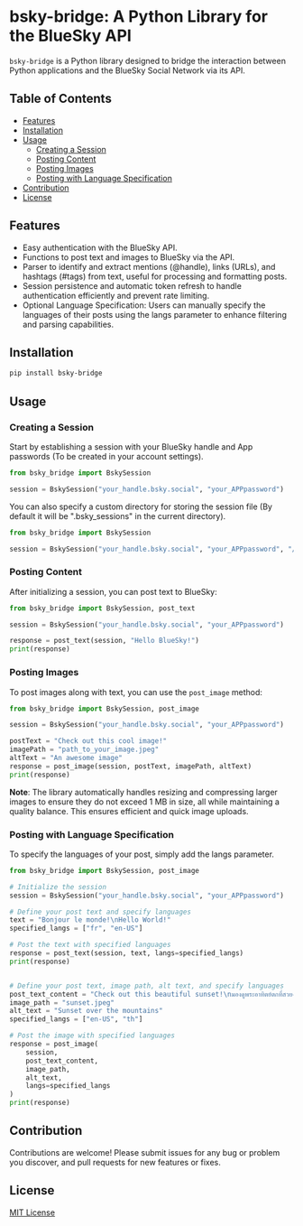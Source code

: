   # bsky-bridge: A Python Library for the BlueSky API

  `bsky-bridge` is a Python library designed to bridge the interaction between Python applications and the BlueSky Social Network via its API.

  ## Table of Contents

  - [Features](#features)
  - [Installation](#installation)
  - [Usage](#usage)
    - [Creating a Session](#creating-a-session)
    - [Posting Content](#posting-content)
    - [Posting Images](#posting-images)
    - [Posting with Language Specification](#Posting-with-Language-Specification)
  - [Contribution](#contribution)
  - [License](#license)

  ## Features

  - Easy authentication with the BlueSky API.
  - Functions to post text and images to BlueSky via the API.
  - Parser to identify and extract mentions (@handle), links (URLs), and hashtags (#tags) from text, useful for processing and formatting posts.
  - Session persistence and automatic token refresh to handle authentication efficiently and prevent rate limiting.
  - Optional Language Specification: Users can manually specify the languages of their posts using the langs parameter to enhance filtering and parsing capabilities.

  ## Installation

  ```bash
  pip install bsky-bridge
  ```

  ## Usage

  ### Creating a Session

  Start by establishing a session with your BlueSky handle and App passwords (To be created in your account settings).
  ```python
  from bsky_bridge import BskySession

  session = BskySession("your_handle.bsky.social", "your_APPpassword")
  ```

  You can also specify a custom directory for storing the session file (By default it will be ".bsky_sessions" in the current directory).
  ```python
  from bsky_bridge import BskySession

  session = BskySession("your_handle.bsky.social", "your_APPpassword", "/custom/path/to/sessions")
  ```

  ### Posting Content

  After initializing a session, you can post text to BlueSky:

  ```python
  from bsky_bridge import BskySession, post_text

  session = BskySession("your_handle.bsky.social", "your_APPpassword")

  response = post_text(session, "Hello BlueSky!")
  print(response)
  ```

  ### Posting Images

  To post images along with text, you can use the `post_image` method:

  ```python
  from bsky_bridge import BskySession, post_image

  session = BskySession("your_handle.bsky.social", "your_APPpassword")

  postText = "Check out this cool image!"
  imagePath = "path_to_your_image.jpeg"
  altText = "An awesome image"
  response = post_image(session, postText, imagePath, altText)
  print(response)
  ```

  **Note**: The library automatically handles resizing and compressing larger images to ensure they do not exceed 1 MB in size, all while maintaining a quality balance. This ensures efficient and quick image uploads.

  ### Posting with Language Specification
  To specify the languages of your post, simply add the langs parameter.

  ```python
  from bsky_bridge import BskySession, post_image

  # Initialize the session
  session = BskySession("your_handle.bsky.social", "your_APPpassword")

  # Define your post text and specify languages
  text = "Bonjour le monde!\nHello World!"
  specified_langs = ["fr", "en-US"]

  # Post the text with specified languages
  response = post_text(session, text, langs=specified_langs)
  print(response)


  # Define your post text, image path, alt text, and specify languages
  post_text_content = "Check out this beautiful sunset!\nมองดูพระอาทิตย์ตกที่สวยงามนี้!"
  image_path = "sunset.jpeg"
  alt_text = "Sunset over the mountains"
  specified_langs = ["en-US", "th"]

  # Post the image with specified languages
  response = post_image(
      session,
      post_text_content,
      image_path,
      alt_text,
      langs=specified_langs
  )
  print(response)
  ```

  ## Contribution

  Contributions are welcome! Please submit issues for any bug or problem you discover, and pull requests for new features or fixes.

  ## License

  [MIT License](LICENSE)
